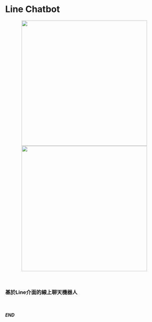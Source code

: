 # Line Chatbot

<p align="center">
    <img height="400px" src="https://raw.githubusercontent.com/alsk1369854/LineChatbot/master/images/demo_1"/>
    <img height="400px" src="https://raw.githubusercontent.com/alsk1369854/LineChatbot/master/images/demo_2"/>
</p>

<br/>

### 基於Line介面的線上聊天機器人

<br/>

#### _END_